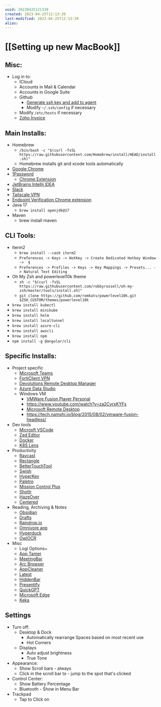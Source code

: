 ```yaml
---
uuid: 20230425121339
created: 2023-04-25T12:13:39
last-modified: 2023-04-25T12:13:39
alias:
---
```



# [[Setting up new MacBook]]

## Misc:
- Log in to:
	- ICloud
	- Accounts in Mail & Calendar
	- Accounts in Google Suite
	- Github
		- [Generate ssh key and add to agent](https://docs.github.com/en/authentication/connecting-to-github-with-ssh/generating-a-new-ssh-key-and-adding-it-to-the-ssh-agent)
		- Modify `~/.ssh/config` if necessary
	- Modify `/etc/hosts` if necessary
	- [Zoho Invoice](https://www.zoho.com/invoice/)

## Main Installs:
- Homebrew
	- `/bin/bash -c "$(curl -fsSL https://raw.githubusercontent.com/Homebrew/install/HEAD/install.sh)"`
	- Homebrew installs git and xcode tools automatically
- [Google Chrome](https://www.google.com/chrome/)
- [1Password](https://1password.com/downloads/mac/)
	- [Chrome Extension](https://chrome.google.com/webstore/detail/1password-%E2%80%93-password-mana/aeblfdkhhhdcdjpifhhbdiojplfjncoa/related)
- [JetBrains Intellij IDEA](https://www.jetbrains.com/idea/download/download-thanks.html)
- [Slack](https://slack.com/downloads/instructions/mac)
- [Tailscale VPN](https://tailscale.com/download/)
- [Endpoint Verification Chrome extension](https://chrome.google.com/webstore/detail/endpoint-verification/callobklhcbilhphinckomhgkigmfocg/related?hl=en)
- Java 17
	- `brew install openjdk@17`
- Maven
	- brew install maven

## CLI Tools:
- Iterm2
	- `brew install --cask iterm2`
	- `Preferences -> Keys -> HotKey -> Create Dedicated Hotkey Window ->  §`
	- `Preferences -> Profiles -> Keys -> Key Mappings -> Presets... -> Natural Text Editing`
- Oh My Zsh and powerlevel10k theme
	- `sh -c "$(curl -fsSL https://raw.githubusercontent.com/robbyrussell/oh-my-zsh/master/tools/install.sh)"`
	- `git clone https://github.com/romkatv/powerlevel10k.git $ZSH_CUSTOM/themes/powerlevel10k`
- `brew install kubectl`
- `brew install minikube`
- `brew install helm`
- `brew install localtunnel`
- `brew install azure-cli`
- `brew install awscli`
- `brew install npm`
- `npm install -g @angular/cli`

## Specific Installs:
- Project specific 
	- [Microsoft Teams](https://www.microsoft.com/en/microsoft-teams/download-app#for-desktop1)
	- [FortiClient VPN](https://www.fortinet.com/support/product-downloads)
	- [Devolutions Remote Desktop Manager](https://devolutions.net/remote-desktop-manager)
	- [Azure Data Studio](https://learn.microsoft.com/en-us/sql/azure-data-studio/download-azure-data-studio?view=sql-server-ver16&tabs=redhat-install%2Credhat-uninstall)
	- Windows VM
		- [VMWare Fusion Player Personal](https://customerconnect.vmware.com/evalcenter?p=fusion-player-personal-13)
		- https://www.youtube.com/watch?v=za2CyrxKYFs
		- [Microsoft Remote Desktop](https://apps.apple.com/us/app/microsoft-remote-desktop/id1295203466?mt=12)
		- https://tech.namshi.io/blog/2015/08/02/vmware-fusion-headless/
- Dev tools
	- [Microsft VSCode](https://code.visualstudio.com/)
	- [Zed Editor](https://zed.dev/download)
	- [Docker](https://www.docker.com/)
	- [K8S Lens](https://k8slens.dev/)
- Productivity
	- [Raycast](https://www.raycast.com/)
	- [Rectangle](https://rectangleapp.com/)
	- [BetterTouchTool](https://folivora.ai/downloads/)
	- [Swish](https://highlyopinionated.co/swish/)
	- [HyperKey](https://hyperkey.app/)
	- [Paletro](https://appmakes.io/paletro)
	- [Mission Control Plus](https://www.fadel.io/missioncontrolplus)
	- [Shottr](https://shottr.cc/)
	- [HazeOver](https://hazeover.com/)
	- [Centered](https://www.centered.app/)
- Reading, Archiving & Notes
	- [Obsidian](https://obsidian.md/download)
	- [Drafts](https://getdrafts.com/)
	- [Raindrop.io](https://raindrop.io/download)
	- [Omnivore app](https://omnivore.app/)
	- [Hyperduck](https://sindresorhus.com/hyperduck)
	- [OwlOCR](https://owlocr.com/)
- Misc
	- Logi Options+
	- [App Tamer](https://www.stclairsoft.com/AppTamer/)
	- [MeetingBar](https://github.com/leits/MeetingBar)
	- [Arc Browser](https://arc.net/)
	- [AppCleaner](https://freemacsoft.net/appcleaner/)
	- [Latest](https://github.com/mangerlahn/Latest)
	- [HiddenBar](https://apps.apple.com/us/app/hidden-bar/id1452453066?mt=12)
	- [Presentify](https://presentify.compzets.com/)
	- [QuickGPT](https://sindresorhus.gumroad.com/l/quickgpt)
	- [Microsoft Edge](https://www.microsoft.com/en-gb/edge/download?form=MA13FJ)
	- [Keka](https://www.keka.io/en/)

## Settings
- Turn off:
	- Desktop & Dock
		- Automatically rearrange Spaces based on most recent use
		- Hot Corners
	- Displays
		- Auto adjust brightness
		- True Tone
- Appearance:
	- Show Scroll bars - always
	- Click in the scroll bar to - jump to the spot that's clicked
- Control Center:
	- Show Battery Percentage
	- Bluetooth - Show in Menu Bar
- Trackpad
	- Tap to Click on

